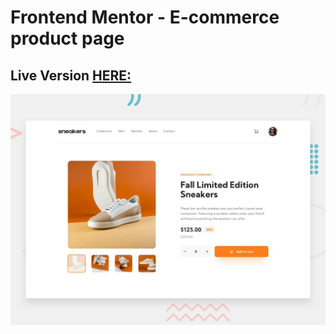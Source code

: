 # Frontend Mentor - E-commerce product page
## Live Version [HERE:](https://bader-idris.github.io/ecommerce-product-page/)
![Design preview for the E-commerce product page coding challenge](./design/desktop-preview.jpg)
